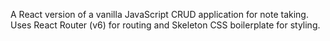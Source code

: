 A React version of a vanilla JavaScript CRUD application for note taking. Uses React Router (v6) for routing and Skeleton CSS boilerplate for styling.
